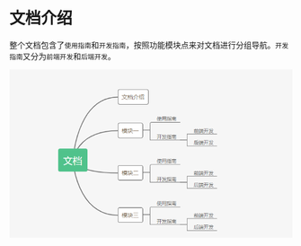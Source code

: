 # 文档介绍

整个文档包含了`使用指南`和`开发指南`，按照功能模块点来对文档进行分组导航。`开发指南`又分为`前端开发`和`后端开发`。

![文档结构](../.vuepress/public/imgs/introduction/a.png)